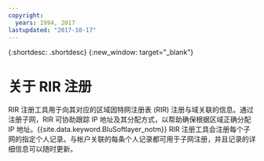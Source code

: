 ```yaml
---
copyright:
  years: 1994, 2017
lastupdated: "2017-10-17"
---
```


{:shortdesc: .shortdesc}
{:new_window: target="_blank"}

# 关于 RIR 注册

RIR 注册工具用于向其对应的区域因特网注册表 (RIR) 注册与域关联的信息。通过注册子网，RIR 可协助跟踪 IP 地址及其分配方式，以帮助确保根据区域正确分配 IP 地址。{{site.data.keyword.BluSoftlayer_notm}} RIR 注册工具会注册每个子网的指定个人记录。与帐户关联的每条个人记录都可用于子网注册，并且记录的详细信息可以随时更新。

